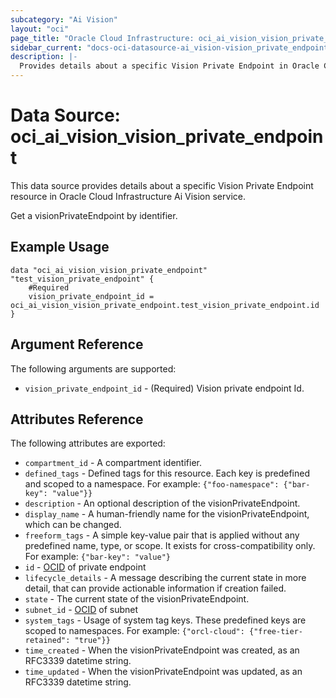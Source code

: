 ```yaml
---
subcategory: "Ai Vision"
layout: "oci"
page_title: "Oracle Cloud Infrastructure: oci_ai_vision_vision_private_endpoint"
sidebar_current: "docs-oci-datasource-ai_vision-vision_private_endpoint"
description: |-
  Provides details about a specific Vision Private Endpoint in Oracle Cloud Infrastructure Ai Vision service
---
```


# Data Source: oci_ai_vision_vision_private_endpoint
This data source provides details about a specific Vision Private Endpoint resource in Oracle Cloud Infrastructure Ai Vision service.

Get a visionPrivateEndpoint by identifier.

## Example Usage

```hcl
data "oci_ai_vision_vision_private_endpoint" "test_vision_private_endpoint" {
	#Required
	vision_private_endpoint_id = oci_ai_vision_vision_private_endpoint.test_vision_private_endpoint.id
}
```

## Argument Reference

The following arguments are supported:

* `vision_private_endpoint_id` - (Required) Vision private endpoint Id.


## Attributes Reference

The following attributes are exported:

* `compartment_id` - A compartment identifier.
* `defined_tags` - Defined tags for this resource. Each key is predefined and scoped to a namespace. For example: `{"foo-namespace": {"bar-key": "value"}}` 
* `description` - An optional description of the visionPrivateEndpoint.
* `display_name` - A human-friendly name for the visionPrivateEndpoint, which can be changed.
* `freeform_tags` - A simple key-value pair that is applied without any predefined name, type, or scope. It exists for cross-compatibility only. For example: `{"bar-key": "value"}` 
* `id` - [OCID](https://docs.cloud.oracle.com/iaas/Content/General/Concepts/identifiers.htm) of private endpoint 
* `lifecycle_details` - A message describing the current state in more detail, that can provide actionable information if creation failed.
* `state` - The current state of the visionPrivateEndpoint.
* `subnet_id` - [OCID](https://docs.cloud.oracle.com/iaas/Content/General/Concepts/identifiers.htm) of subnet 
* `system_tags` - Usage of system tag keys. These predefined keys are scoped to namespaces. For example: `{"orcl-cloud": {"free-tier-retained": "true"}}` 
* `time_created` - When the visionPrivateEndpoint was created, as an RFC3339 datetime string.
* `time_updated` - When the visionPrivateEndpoint was updated, as an RFC3339 datetime string.

